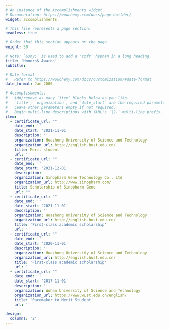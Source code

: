 ```yaml
---
# An instance of the Accomplishments widget.
# Documentation: https://wowchemy.com/docs/page-builder/
widget: accomplishments

# This file represents a page section.
headless: true

# Order that this section appears on the page.
weight: 50

# Note: `&shy;` is used to add a 'soft' hyphen in a long heading.
title: 'Honors& Awards'
subtitle:

# Date format
#   Refer to https://wowchemy.com/docs/customization/#date-format
date_format: Jan 2006

# Accomplishments.
#   Add/remove as many `item` blocks below as you like.
#   `title`, `organization`, and `date_start` are the required parameters.
#   Leave other parameters empty if not required.
#   Begin multi-line descriptions with YAML's `|2-` multi-line prefix.
item:
  - certificate_url: ""
    date_end: ''
    date_start: '2021-11-01'
    description: ''
    organization: Huazhong University of Science and Technology
    organization_url: http://english.hust.edu.cn/
    title: Merit student
    url: ''
  - certificate_url: ""
    date_end: ''
    date_start: '2021-12-01'
    description: 
    organization: Sinopharm Gene Technology Co., Ltd
    organization_url: http://www.sinopharm.com/
    title: Scholarship of Sinopharm Gene 
    url: ""
  - certificate_url: ""
    date_end: ''
    date_start: '2021-11-01'
    description: ''
    organization: Huazhong University of Science and Technology
    organization_url: http://english.hust.edu.cn/
    title: 'First-class academic scholarship'
    url: ''
  - certificate_url: ""
    date_end: ''
    date_start: '2020-11-01'
    description: ''
    organization: Huazhong University of Science and Technology
    organization_url: http://english.hust.edu.cn/
    title: 'First-class academic scholarship'
    url: ''
  - certificate_url: ""
    date_end: ''
    date_start: '2017-11-01'
    description: ''
    organization: Wuhan University of Science and Technology
    organization_url: https://www.wust.edu.cn/english/
    title: 'Pacemaker to Merit Student'
    url: '' 
    
design:
  columns: '2'
---
```

